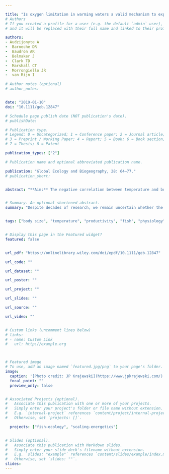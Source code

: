 ```yaml
---

title: "Is oxygen limitation in warming waters a valid mechanism to explain decreased body sizes in aquatic ectotherms?"
# Authors
# If you created a profile for a user (e.g. the default `admin` user), write the username (folder name) here
# and it will be replaced with their full name and linked to their profile.

authors:
- Audzijonyte A
-  Barneche DR
-  Baudron AR
-  Belmaker J
-  Clark TD
-  Marshall CT
-  Morrongiello JR
-  van Rijn I

# Author notes (optional)
# author_notes:


date: "2019-01-10"
doi: "10.1111/geb.12847"

# Schedule page publish date (NOT publication's date).
# publishDate:

# Publication type.
# Legend: 0 = Uncategorized; 1 = Conference paper; 2 = Journal article;
# 3 = Preprint / Working Paper; 4 = Report; 5 = Book; 6 = Book section;
# 7 = Thesis; 8 = Patent

publication_types: ["2"]

# Publication name and optional abbreviated publication name.

publication: "Global Ecology and Biogeography, 28: 64–77."
# publication_short:


abstract: "**Aim:** The negative correlation between temperature and body size of ectothermic animals (broadly known as the temperature‐size rule or TSR) is a widely observed pattern, especially in aquatic organisms. Studies have claimed that the TSR arises due to decreased oxygen solubility and increasing metabolic costs at warmer temperatures, whereby oxygen supply to a large body becomes increasingly difficult. However, mixed empirical evidence has led to a controversy about the mechanisms affecting species’ size and performance under different temperatures. We review the main competing genetic, physiological and ecological explanations for the TSR and suggest a roadmap to move the field forward. **Location:** Global. **Taxa:** Aquatic ectotherms. **Time period:** 1980–present. **Results:** We show that current studies cannot discriminate among alternative hypotheses and none of the hypotheses can explain all TSR‐related observations. To resolve this impasse, we need experiments and field‐sampling programmes that specifically compare alternative mechanisms and formally consider energetics related to growth costs, oxygen supply and behaviour. We highlight the distinction between evolutionary and plastic mechanisms, and suggest that the oxygen limitation debate should separate processes operating on short, decadal and millennial time‐scales. **Conclusions:** Despite decades of research, we remain uncertain whether the TSR is an adaptive response to temperature‐related physiological (enzyme activity) or ecological changes (food, predation and other mortality), or a response to constraints operating at a cellular level (oxygen supply and associated costs). To make progress, ecologists, physiologists, modellers and geneticists should work together to develop a cross‐disciplinary research programme that integrates theory and data, explores time‐scales over which the TSR operates, and assesses limits to adaptation or plasticity. We identify four questions for such a programme. Answering these questions is crucial given the widespread impacts of climate change and reliance of management on models that are highly dependent on accurate representation of ecological and physiological responses to temperature."


# Summary. An optional shortened abstract.
summary: "Despite decades of research, we remain uncertain whether the TSR is an adaptive response to temperature‐related physiological (enzyme activity) or ecological changes (food, predation and other mortality), or a response to constraints operating at a cellular level (oxygen supply and associated costs). To make progress, ecologists, physiologists, modellers and geneticists should work together to develop a cross‐disciplinary..."


tags: ["body size", "temperature", "productivity", "fish", "physiology", "echtotherms", "macroecology", "theory", "energetics", "human impacts", "plasticity", "ontogeny"]


# Display this page in the Featured widget?
featured: false


url_pdf: "https://onlinelibrary.wiley.com/doi/epdf/10.1111/geb.12847"

url_code: ""

url_dataset: ""

url_poster: ""

url_project: ""

url_slides: ""

url_source: ""

url_video: ""


# Custom links (uncomment lines below)
# links:
# - name: Custom Link
#   url: http://example.org



# Featured image
# To use, add an image named `featured.jpg/png` to your page's folder.
image:
  caption: '[Photo credit: JP Krajewski](https://www.jpkrajewski.com/)'
  focal_point: ""
  preview_only: false


# Associated Projects (optional).
#   Associate this publication with one or more of your projects.
#   Simply enter your project's folder or file name without extension.
#   E.g. `internal-project` references `content/project/internal-project/index.md`.
#   Otherwise, set `projects: []`.

  projects: ["fish-ecology", "scaling-energetics"]


# Slides (optional).
#   Associate this publication with Markdown slides.
#   Simply enter your slide deck's filename without extension.
#   E.g. `slides: "example"` references `content/slides/example/index.md`.
#   Otherwise, set `slides: ""`.
slides:
---
```



